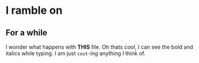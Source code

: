 # I ramble on
## For a while
I wonder what happens with **THIS** file. Oh thats *cool*, I can see the bold and italics while typing. I am just `cout`-ing anything I think of.

